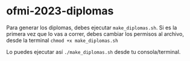 # ofmi-2023-diplomas

Para generar los diplomas, debes ejecutar `make_diplomas.sh`. Si es la primera vez que lo vas a correr,
debes cambiar los permisos al archivo, desde la terminal `chmod +x make_diplomas.sh`

Lo puedes ejecutar así `./make_diplomas.sh` desde tu consola/terminal.

